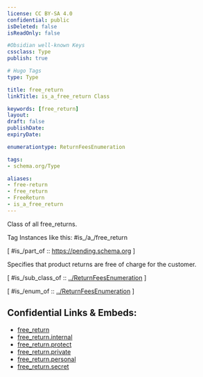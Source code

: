 ```yaml
---
license: CC BY-SA 4.0
confidential: public
isDeleted: false
isReadOnly: false

#Obsidian well-known Keys
cssclass: Type
publish: true

# Hugo Tags
type: Type

title: free_return
linkTitle: is_a_free_return Class

keywords: [free_return]
layout: 
draft: false
publishDate:
expiryDate: 

enumerationtype: ReturnFeesEnumeration

tags:
- schema.org/Type

aliases:
- free-return
- free_return
- FreeReturn
- is_a_free_return
---
```


Class of all free_returns.

Tag Instances like this: 
#is_/a_/free_return

[ #is_/part_of :: https://pending.schema.org ]

Specifies that product returns are free of charge for the customer.

[ #is_/sub_class_of :: [../ReturnFeesEnumeration](../ReturnFeesEnumeration) ]

[ #is_/enum_of :: [../ReturnFeesEnumeration](../ReturnFeesEnumeration) ]



## Confidential Links & Embeds: 
- [free_return](../../../../../../../_public/schema.org/Type/is_a_/intangible/enumeration/return_fees_enumeration/free_return.md) 
- [free_return.internal](../../../../../../../_internal/schema.org/Type/is_a_/intangible/enumeration/return_fees_enumeration/free_return.internal.md) 
- [free_return.protect](../../../../../../../_protect/schema.org/Type/is_a_/intangible/enumeration/return_fees_enumeration/free_return.protect.md) 
- [free_return.private](../../../../../../../_private/schema.org/Type/is_a_/intangible/enumeration/return_fees_enumeration/free_return.private.md) 
- [free_return.personal](../../../../../../../_personal/schema.org/Type/is_a_/intangible/enumeration/return_fees_enumeration/free_return.personal.md) 
- [free_return.secret](../../../../../../../_secret/schema.org/Type/is_a_/intangible/enumeration/return_fees_enumeration/free_return.secret.md) 
